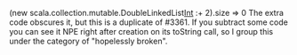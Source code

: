 (new scala.collection.mutable.DoubleLinkedList[Int]() :+ 2).size
=> 0
The extra code obscures it, but this is a duplicate of #3361.  If you subtract some code you can see it NPE right after creation on its toString call, so I group this under the category of "hopelessly broken".
